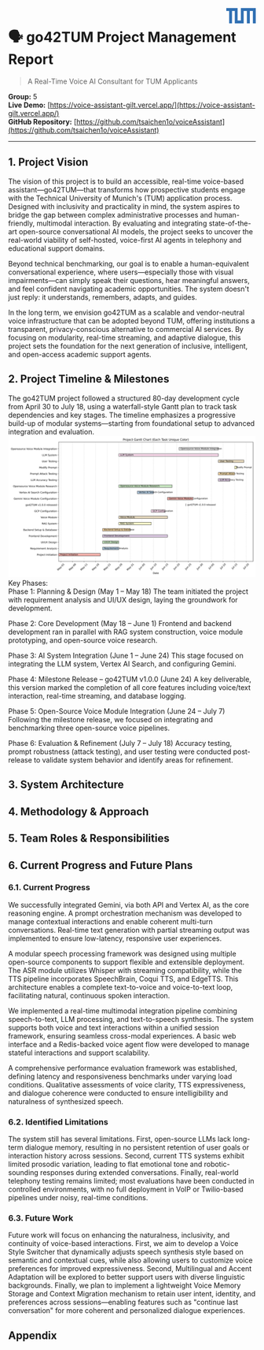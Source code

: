 <img src="tum_logo.svg" alt="TUM Logo" width="60" align="right">

# 🗣️ **go42TUM Project Management Report**
> A Real-Time Voice AI Consultant for TUM Applicants

**Group:** 5  <br/>
**Live Demo:** [https://voice-assistant-gilt.vercel.app/](https://voice-assistant-gilt.vercel.app/) <br/>
**GitHub Repository:** [https://github.com/tsaichen1o/voiceAssistant](https://github.com/tsaichen1o/voiceAssistant)

---
## 1. Project Vision
The vision of this project is to build an accessible, real-time voice-based assistant—go42TUM—that transforms how prospective students engage with the Technical University of Munich's (TUM) application process. Designed with inclusivity and practicality in mind, the system aspires to bridge the gap between complex administrative processes and human-friendly, multimodal interaction. By evaluating and integrating state-of-the-art open-source conversational AI models, the project seeks to uncover the real-world viability of self-hosted, voice-first AI agents in telephony and educational support domains.

Beyond technical benchmarking, our goal is to enable a human-equivalent conversational experience, where users—especially those with visual impairments—can simply speak their questions, hear meaningful answers, and feel confident navigating academic opportunities. The system doesn't just reply: it understands, remembers, adapts, and guides.

In the long term, we envision go42TUM as a scalable and vendor-neutral voice infrastructure that can be adopted beyond TUM, offering institutions a transparent, privacy-conscious alternative to commercial AI services. By focusing on modularity, real-time streaming, and adaptive dialogue, this project sets the foundation for the next generation of inclusive, intelligent, and open-access academic support agents.


## 2. Project Timeline & Milestones
The go42TUM project followed a structured 80-day development cycle from April 30 to July 18, using a waterfall-style Gantt plan to track task dependencies and key stages. The timeline emphasizes a progressive build-up of modular systems—starting from foundational setup to advanced integration and evaluation.
![alt text](Gantt.svg)
Key Phases:  
Phase 1: Planning & Design (May 1 – May 18)
The team initiated the project with requirement analysis and UI/UX design, laying the groundwork for development.

Phase 2: Core Development (May 18 – June 1)
Frontend and backend development ran in parallel with RAG system construction, voice module prototyping, and open-source voice research.

Phase 3: AI System Integration (June 1 – June 24)
This stage focused on integrating the LLM system, Vertex AI Search, and configuring Gemini.

Phase 4: Milestone Release – go42TUM v1.0.0 (June 24)
A key deliverable, this version marked the completion of all core features including voice/text interaction, real-time streaming, and database logging.

Phase 5: Open-Source Voice Module Integration (June 24 – July 7)
Following the milestone release, we focused on integrating and benchmarking three open-source voice pipelines.

Phase 6: Evaluation & Refinement (July 7 – July 18)
Accuracy testing, prompt robustness (attack testing), and user testing were conducted post-release to validate system behavior and identify areas for refinement.
## 3. System Architecture

## 4. Methodology & Approach

## 5. Team Roles & Responsibilities

## 6. Current Progress and Future Plans
### 6.1. Current Progress
We successfully integrated Gemini, via both API and Vertex AI, as the core reasoning engine. A prompt orchestration mechanism was developed to manage contextual interactions and enable coherent multi-turn conversations. Real-time text generation with partial streaming output was implemented to ensure low-latency, responsive user experiences.

A modular speech processing framework was designed using multiple open-source components to support flexible and extensible deployment. The ASR module utilizes Whisper with streaming compatibility, while the TTS pipeline incorporates SpeechBrain, Coqui TTS, and EdgeTTS. This architecture enables a complete text-to-voice and voice-to-text loop, facilitating natural, continuous spoken interaction.

We implemented a real-time multimodal integration pipeline combining speech-to-text, LLM processing, and text-to-speech synthesis. The system supports both voice and text interactions within a unified session framework, ensuring seamless cross-modal experiences. A basic web interface and a Redis-backed voice agent flow were developed to manage stateful interactions and support scalability.

A comprehensive performance evaluation framework was established, defining latency and responsiveness benchmarks under varying load conditions. Qualitative assessments of voice clarity, TTS expressiveness, and dialogue coherence were conducted to ensure intelligibility and naturalness of synthesized speech.

### 6.2. Identified Limitations
The system still has several limitations. First, open-source LLMs lack long-term dialogue memory, resulting in no persistent retention of user goals or interaction history across sessions. Second, current TTS systems exhibit limited prosodic variation, leading to flat emotional tone and robotic-sounding responses during extended conversations. Finally, real-world telephony testing remains limited; most evaluations have been conducted in controlled environments, with no full deployment in VoIP or Twilio-based pipelines under noisy, real-time conditions.

### 6.3. Future Work
Future work will focus on enhancing the naturalness, inclusivity, and continuity of voice-based interactions. First, we aim to develop a Voice Style Switcher that dynamically adjusts speech synthesis style based on semantic and contextual cues, while also allowing users to customize voice preferences for improved expressiveness. Second, Multilingual and Accent Adaptation will be explored to better support users with diverse linguistic backgrounds. Finally, we plan to implement a lightweight Voice Memory Storage and Context Migration mechanism to retain user intent, identity, and preferences across sessions—enabling features such as "continue last conversation" for more coherent and personalized dialogue experiences.


## Appendix
